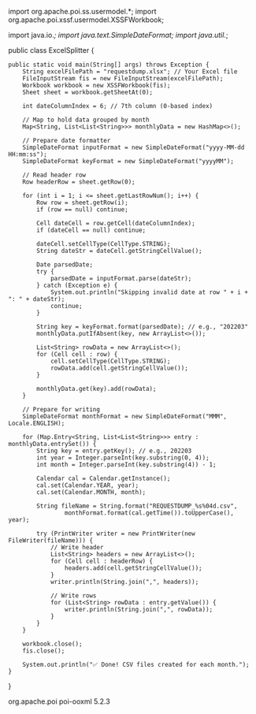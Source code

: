 import org.apache.poi.ss.usermodel.*;
import org.apache.poi.xssf.usermodel.XSSFWorkbook;
 
import java.io.*;
import java.text.SimpleDateFormat;
import java.util.*;
 
public class ExcelSplitter {
 
    public static void main(String[] args) throws Exception {
        String excelFilePath = "requestdump.xlsx"; // Your Excel file
        FileInputStream fis = new FileInputStream(excelFilePath);
        Workbook workbook = new XSSFWorkbook(fis);
        Sheet sheet = workbook.getSheetAt(0);
 
        int dateColumnIndex = 6; // 7th column (0-based index)
 
        // Map to hold data grouped by month
        Map<String, List<List<String>>> monthlyData = new HashMap<>();
 
        // Prepare date formatter
        SimpleDateFormat inputFormat = new SimpleDateFormat("yyyy-MM-dd HH:mm:ss");
        SimpleDateFormat keyFormat = new SimpleDateFormat("yyyyMM");
 
        // Read header row
        Row headerRow = sheet.getRow(0);
 
        for (int i = 1; i <= sheet.getLastRowNum(); i++) {
            Row row = sheet.getRow(i);
            if (row == null) continue;
 
            Cell dateCell = row.getCell(dateColumnIndex);
            if (dateCell == null) continue;
 
            dateCell.setCellType(CellType.STRING);
            String dateStr = dateCell.getStringCellValue();
 
            Date parsedDate;
            try {
                parsedDate = inputFormat.parse(dateStr);
            } catch (Exception e) {
                System.out.println("Skipping invalid date at row " + i + ": " + dateStr);
                continue;
            }
 
            String key = keyFormat.format(parsedDate); // e.g., "202203"
            monthlyData.putIfAbsent(key, new ArrayList<>());
 
            List<String> rowData = new ArrayList<>();
            for (Cell cell : row) {
                cell.setCellType(CellType.STRING);
                rowData.add(cell.getStringCellValue());
            }
 
            monthlyData.get(key).add(rowData);
        }
 
        // Prepare for writing
        SimpleDateFormat monthFormat = new SimpleDateFormat("MMM", Locale.ENGLISH);
 
        for (Map.Entry<String, List<List<String>>> entry : monthlyData.entrySet()) {
            String key = entry.getKey(); // e.g., 202203
            int year = Integer.parseInt(key.substring(0, 4));
            int month = Integer.parseInt(key.substring(4)) - 1;
 
            Calendar cal = Calendar.getInstance();
            cal.set(Calendar.YEAR, year);
            cal.set(Calendar.MONTH, month);
 
            String fileName = String.format("REQUESTDUMP_%s%04d.csv",
                    monthFormat.format(cal.getTime()).toUpperCase(), year);
 
            try (PrintWriter writer = new PrintWriter(new FileWriter(fileName))) {
                // Write header
                List<String> headers = new ArrayList<>();
                for (Cell cell : headerRow) {
                    headers.add(cell.getStringCellValue());
                }
                writer.println(String.join(",", headers));
 
                // Write rows
                for (List<String> rowData : entry.getValue()) {
                    writer.println(String.join(",", rowData));
                }
            }
        }
 
        workbook.close();
        fis.close();
 
        System.out.println("✅ Done! CSV files created for each month.");
    }
}
 
 
<dependencies>
    <dependency>
        <groupId>org.apache.poi</groupId>
        <artifactId>poi-ooxml</artifactId>
        <version>5.2.3</version>
    </dependency>
</dependencies>
